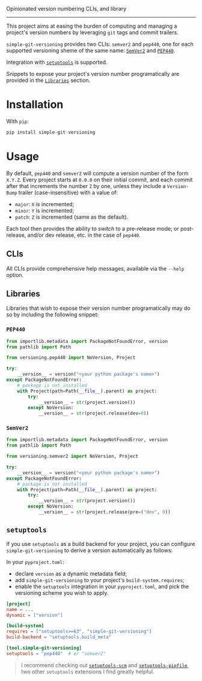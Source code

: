 Opinionated version numbering CLIs, and library

--------------------------------------------------------------------------------

This project aims at easing the burden of computing and managing a project's
version numbers by leveraging `git` tags and commit trailers.

`simple-git-versioning` provides two CLIs: `semver2` and `pep440`, one for each
supported versioning sheme of the same name: [`SemVer2`](https://semver.org) and 
[`PEP440`](https://peps.python.org/pep-0440/).

Integration with [`setuptools`](#setuptools) is supported.

Snippets to expose your project's version number programatically are provided in
the [`Libraries`](#libraries) section.

# Installation

With `pip`:

```python
pip install simple-git-versioning
```

# Usage

By default, `pep440` and `semver2` will compute a version number of the form
`X.Y.Z`. Every project starts at `0.0.0` on their initial commit, and each
commit after that increments the number `Z` by one, unless they include a
`Version-Bump` trailer (case-insensitive) with a value of:
- `major`: `X` is incremented;
- `minor`: `Y` is incremented;
- `patch`: `Z` is incremented (same as the default).

Each tool then provides the ability to _switch_ to a pre-release mode; or
post-release, and/or dev release, etc. in the case of `pep440`.

## CLIs

All CLIs provide comprehensive help messages, available via the `--help` option.

## Libraries

Libraries that wish to expose their version number programatically may do so by
including the following snippet:

### `PEP440`

```python
from importlib.metadata import PackageNotFoundError, version
from pathlib import Path

from versioning.pep440 import NoVersion, Project

try:
    __version__ = version("<your python package's name>")
except PackageNotFoundError:
    # package is not installed
    with Project(path=Path(__file__).parent) as project:
        try:
            __version__ = str(project.version())
        except NoVersion:
            __version__ = str(project.release(dev=0))
```

### `SemVer2`

```python
from importlib.metadata import PackageNotFoundError, version
from pathlib import Path

from versioning.semver2 import NoVersion, Project

try:
    __version__ = version("<your python package's name>")
except PackageNotFoundError:
    # package is not installed
    with Project(path=Path(__file__).parent) as project:
        try:
            __version__ = str(project.version())
        except NoVersion:
            __version__ = str(project.release(pre=("dev", 0))
```

## `setuptools`

If you use `setuptools` as a build backend for your project, you can configure
`simple-git-versioning` to derive a version automatically as follows:

In your `pyproject.toml`:
  - declare `version` as a dynamic metadata field;
  - add `simple-git-versioning` to your project's `build-system.requires`;
  - enable the `setuptools` integration in your `pyproject.toml`, and pick the
    versioning scheme you wish to apply.

```toml
[project]
name = ...
dynamic = ["version"]

[build-system]
requires = ["setuptools>=63", "simple-git-versioning"]
build-backend = "setuptools.build_meta"

[tool.simple-git-versioning]
setuptools = "pep440"  # or "semver2"
```

> I recommend checking out [`setuptools-scm`](https://pypi.org/project/setuptools-scm/)
  and [`setuptools-pipfile`](https://pypi.org/project/setuptools-pipfile/), two
  other `setuptools` extensions I find greatly helpful.
